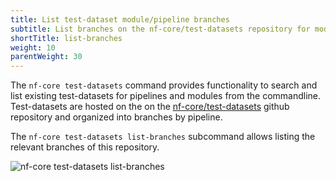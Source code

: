 ```yaml
---
title: List test-dataset module/pipeline branches
subtitle: List branches on the nf-core/test-datasets repository for modules/pipeline test data
shortTitle: list-branches
weight: 10
parentWeight: 30
---
```


The `nf-core test-datasets` command provides functionality to search and list existing test-datasets for pipelines and modules from the commandline.
Test-datasets are hosted on the on the [nf-core/test-datasets](https://github.com/nf-core/test-datasets/) github repository and organized into branches by pipeline.

The `nf-core test-datasets list-branches` subcommand allows listing the relevant branches of this repository.

<!-- RICH-CODEX
head: 25
-->

![`nf-core test-datasets list-branches`](/images/tools/nf-core-test-datasets-list-branches.png)
